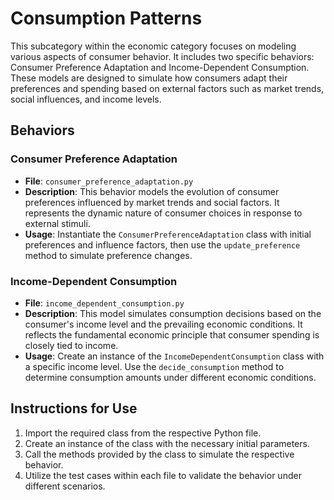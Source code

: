 # Consumption Patterns

This subcategory within the economic category focuses on modeling various aspects of consumer behavior. It includes two specific behaviors: Consumer Preference Adaptation and Income-Dependent Consumption. These models are designed to simulate how consumers adapt their preferences and spending based on external factors such as market trends, social influences, and income levels.

## Behaviors

### Consumer Preference Adaptation
- **File**: `consumer_preference_adaptation.py`
- **Description**: This behavior models the evolution of consumer preferences influenced by market trends and social factors. It represents the dynamic nature of consumer choices in response to external stimuli.
- **Usage**: Instantiate the `ConsumerPreferenceAdaptation` class with initial preferences and influence factors, then use the `update_preference` method to simulate preference changes.

### Income-Dependent Consumption
- **File**: `income_dependent_consumption.py`
- **Description**: This model simulates consumption decisions based on the consumer's income level and the prevailing economic conditions. It reflects the fundamental economic principle that consumer spending is closely tied to income.
- **Usage**: Create an instance of the `IncomeDependentConsumption` class with a specific income level. Use the `decide_consumption` method to determine consumption amounts under different economic conditions.

## Instructions for Use
1. Import the required class from the respective Python file.
2. Create an instance of the class with the necessary initial parameters.
3. Call the methods provided by the class to simulate the respective behavior.
4. Utilize the test cases within each file to validate the behavior under different scenarios.
